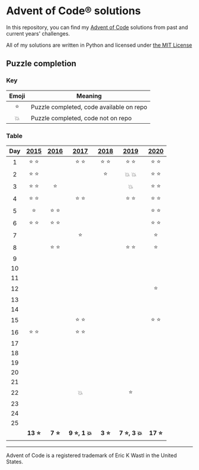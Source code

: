 # Advent of Code® solutions

In this repository, you can find my [Advent of Code](https://adventofcode.com/) solutions from past and current years' challenges.

All of my solutions are written in Python and licensed under [the MIT License](LICENSE)

## Puzzle completion

### Key

| Emoji  | Meaning                                  |
| :----: | ---------------------------------------- |
| :star: | Puzzle completed, code available on repo |
| :boom: | Puzzle completed, code not on repo       |

### Table

|  Day  | [2015](https://adventofcode.com/2015) | [2016](https://adventofcode.com/2016) | [2017](https://adventofcode.com/2017) | [2018](https://adventofcode.com/2018) | [2019](https://adventofcode.com/2019) | [2020](https://adventofcode.com/2020) |
| :---: | :-----------------------------------: | :-----------------------------------: | :-----------------------------------: | :-----------------------------------: | :-----------------------------------: | :-----------------------------------: |
|   1   |             :star: :star:             |                                       |             :star: :star:             |             :star: :star:             |             :star: :star:             |             :star: :star:             |
|   2   |             :star: :star:             |                                       |                                       |                :star:                 |             :boom: :boom:             |             :star: :star:             |
|   3   |             :star: :star:             |                :star:                 |                                       |                                       |                :boom:                 |             :star: :star:             |
|   4   |             :star: :star:             |                                       |             :star: :star:             |                                       |             :star: :star:             |             :star: :star:             |
|   5   |                :star:                 |             :star: :star:             |                                       |                                       |                                       |             :star: :star:             |
|   6   |             :star: :star:             |             :star: :star:             |                                       |                                       |                                       |             :star: :star:             |
|   7   |                                       |                                       |                :star:                 |                                       |                                       |                :star:                 |
|   8   |                                       |             :star: :star:             |                                       |                                       |             :star: :star:             |                :star:                 |
|   9   |                                       |                                       |                                       |                                       |                                       |                                       |
|  10   |                                       |                                       |                                       |                                       |                                       |                                       |
|  11   |                                       |                                       |                                       |                                       |                                       |                                       |
|  12   |                                       |                                       |                                       |                                       |                                       |                :star:                 |
|  13   |                                       |                                       |                                       |                                       |                                       |                                       |
|  14   |                                       |                                       |                                       |                                       |                                       |                                       |
|  15   |                                       |                                       |             :star: :star:             |                                       |                                       |             :star: :star:             |
|  16   |             :star: :star:             |                                       |             :star: :star:             |                                       |                                       |                                       |
|  17   |                                       |                                       |                                       |                                       |                                       |                                       |
|  18   |                                       |                                       |                                       |                                       |                                       |                                       |
|  19   |                                       |                                       |                                       |                                       |                                       |                                       |
|  20   |                                       |                                       |                                       |                                       |                                       |                                       |
|  21   |                                       |                                       |                                       |                                       |                                       |                                       |
|  22   |                                       |                                       |                :boom:                 |                                       |                :star:                 |                                       |
|  23   |                                       |                                       |                                       |                                       |                                       |                                       |
|  24   |                                       |                                       |                                       |                                       |                                       |                                       |
|  25   |                                       |                                       |                                       |                                       |                                       |                                       |
|       |             **13 :star:**             |             **7 :star:**              |        **9 :star:, 1 :boom:**         |             **3 :star:**              |        **7 :star:, 3 :boom:**         |             **17 :star:**             |

---

Advent of Code is a registered trademark of Eric K Wastl in the United States.
